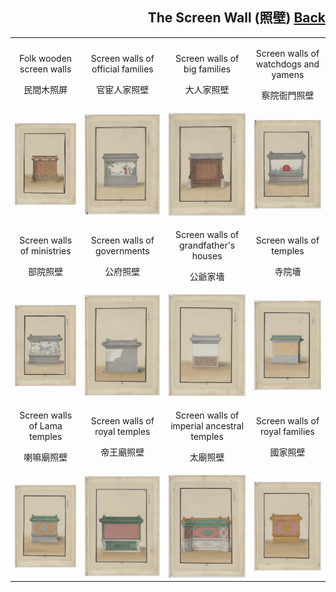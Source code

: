 <h2 align="right">The Screen Wall (照壁) <a href="../README.md">Back</a></h2>

<table>
    <tr>
        <td align="center"><p>Folk wooden screen walls</p><p>民間木照屏</p></td>
        <td align="center"><p>Screen walls of official families</p><p>官宦人家照壁</p></td>
        <td align="center"><p>Screen walls of big families</p><p>大人家照壁</p></td>
        <td align="center"><p>Screen walls of watchdogs and yamens</p><p>察院衙門照壁</p></td>
    </tr>
    <tr>
        <td align="center"><img src="./17.jpg"/></td>
        <td align="center"><img src="./18.jpg"/></td>
        <td align="center"><img src="./19.jpg"/></td>
        <td align="center"><img src="./20.jpg"/></td>
    </tr>
    <tr>
        <td align="center"><p>Screen walls of ministries</p><p>部院照壁</p></td>
        <td align="center"><p>Screen walls of governments</p><p>公府照壁</p></td>
        <td align="center"><p>Screen walls of grandfather's houses</p><p>公爺家墻</p></td>
        <td align="center"><p>Screen walls of temples</p><p>寺院墻</p></td>
    </tr>
    <tr>
        <td align="center"><img src="./21.jpg"/></td>
        <td align="center"><img src="./22.jpg"/></td>
        <td align="center"><img src="./23.jpg"/></td>
        <td align="center"><img src="./24.jpg"/></td>
    </tr>
    <tr>
        <td align="center"><p>Screen walls of Lama temples</p><p>喇嘛廟照壁</p></td>
        <td align="center"><p>Screen walls of royal temples</p><p>帝王廟照壁</p></td>
        <td align="center"><p>Screen walls of imperial ancestral temples</p><p>太廟照壁</p></td>
        <td align="center"><p>Screen walls of royal families</p><p>國家照壁</p></td>
    </tr>
    <tr>
        <td align="center"><img src="./25.jpg"/></td>
        <td align="center"><img src="./26.jpg"/></td>
        <td align="center"><img src="./27.jpg"/></td>
        <td align="center"><img src="./28.jpg"/></td>
    </tr>
</table>

